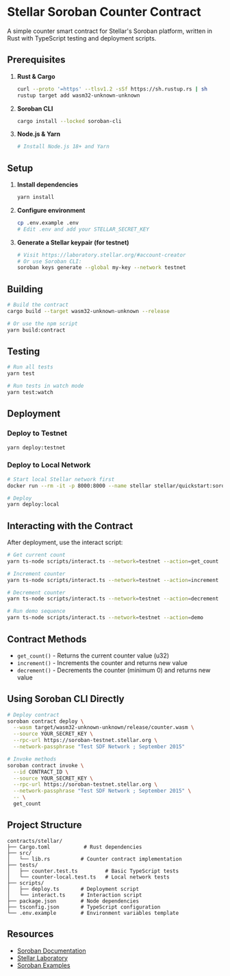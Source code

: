 # Stellar Soroban Counter Contract

A simple counter smart contract for Stellar's Soroban platform, written in Rust with TypeScript testing and deployment scripts.

## Prerequisites

1. **Rust & Cargo**
   ```bash
   curl --proto '=https' --tlsv1.2 -sSf https://sh.rustup.rs | sh
   rustup target add wasm32-unknown-unknown
   ```

2. **Soroban CLI**
   ```bash
   cargo install --locked soroban-cli
   ```

3. **Node.js & Yarn**
   ```bash
   # Install Node.js 18+ and Yarn
   ```

## Setup

1. **Install dependencies**
   ```bash
   yarn install
   ```

2. **Configure environment**
   ```bash
   cp .env.example .env
   # Edit .env and add your STELLAR_SECRET_KEY
   ```

3. **Generate a Stellar keypair (for testnet)**
   ```bash
   # Visit https://laboratory.stellar.org/#account-creator
   # Or use Soroban CLI:
   soroban keys generate --global my-key --network testnet
   ```

## Building

```bash
# Build the contract
cargo build --target wasm32-unknown-unknown --release

# Or use the npm script
yarn build:contract
```

## Testing

```bash
# Run all tests
yarn test

# Run tests in watch mode
yarn test:watch
```

## Deployment

### Deploy to Testnet
```bash
yarn deploy:testnet
```

### Deploy to Local Network
```bash
# Start local Stellar network first
docker run --rm -it -p 8000:8000 --name stellar stellar/quickstart:soroban-dev --standalone

# Deploy
yarn deploy:local
```

## Interacting with the Contract

After deployment, use the interact script:

```bash
# Get current count
yarn ts-node scripts/interact.ts --network=testnet --action=get_count

# Increment counter
yarn ts-node scripts/interact.ts --network=testnet --action=increment

# Decrement counter
yarn ts-node scripts/interact.ts --network=testnet --action=decrement

# Run demo sequence
yarn ts-node scripts/interact.ts --network=testnet --action=demo
```

## Contract Methods

- `get_count()` - Returns the current counter value (u32)
- `increment()` - Increments the counter and returns new value
- `decrement()` - Decrements the counter (minimum 0) and returns new value

## Using Soroban CLI Directly

```bash
# Deploy contract
soroban contract deploy \
  --wasm target/wasm32-unknown-unknown/release/counter.wasm \
  --source YOUR_SECRET_KEY \
  --rpc-url https://soroban-testnet.stellar.org \
  --network-passphrase "Test SDF Network ; September 2015"

# Invoke methods
soroban contract invoke \
  --id CONTRACT_ID \
  --source YOUR_SECRET_KEY \
  --rpc-url https://soroban-testnet.stellar.org \
  --network-passphrase "Test SDF Network ; September 2015" \
  -- \
  get_count
```

## Project Structure

```
contracts/stellar/
├── Cargo.toml           # Rust dependencies
├── src/
│   └── lib.rs          # Counter contract implementation
├── tests/
│   ├── counter.test.ts         # Basic TypeScript tests
│   └── counter-local.test.ts   # Local network tests
├── scripts/
│   ├── deploy.ts       # Deployment script
│   └── interact.ts     # Interaction script
├── package.json        # Node dependencies
├── tsconfig.json       # TypeScript configuration
└── .env.example        # Environment variables template
```

## Resources

- [Soroban Documentation](https://soroban.stellar.org/docs)
- [Stellar Laboratory](https://laboratory.stellar.org/)
- [Soroban Examples](https://github.com/stellar/soroban-examples)